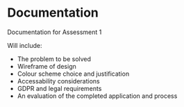 # Documentation
Documentation for Assessment 1

Will include:
- The problem to be solved
- Wireframe of design
- Colour scheme choice and justification
- Accessability considerations
- GDPR and legal requirements
- An evaluation of the completed application and process